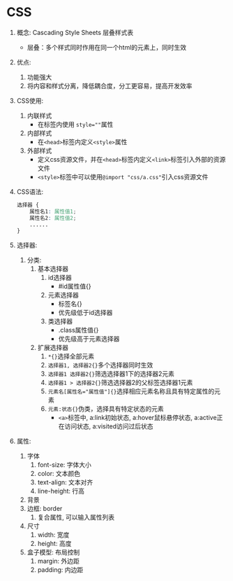 # CSS

1. 概念: Cascading Style Sheets 层叠样式表
   * 层叠：多个样式同时作用在同一个html的元素上，同时生效
   
2. 优点:
   1. 功能强大
   2. 将内容和样式分离，降低耦合度，分工更容易，提高开发效率

3. CSS使用:
   1. 内联样式
      * 在标签内使用 `style=""`属性
   2. 内部样式
      * 在`<head>`标签内定义`<style>`属性
   3. 外部样式
      * 定义css资源文件，并在`<head>`标签内定义`<link>`标签引入外部的资源文件
      * `<style>`标签中可以使用`@import "css/a.css"`引入css资源文件

4. CSS语法:

   ```css
   选择器 {
       属性名1: 属性值1;
       属性名2: 属性值2;
       ......
   }
   ```

   

5. 选择器: 
   1. 分类: 
      1. 基本选择器
         1. id选择器
            * #id属性值{}
         2. 元素选择器
            * 标签名{}
            *  优先级低于id选择器
         3. 类选择器
            * .class属性值{}
            * 优先级高于元素选择器
      2. 扩展选择器
         1. `*{}`选择全部元素
         2. `选择器1, 选择器2{}`多个选择器同时生效
         3. `选择器1 选择器2{}`筛选选择器1下的选择器2元素
         4. `选择器1 > 选择器2{}`筛选选择器2的父标签选择器1元素
         5. `元素名[属性名="属性值"]{}`选择相应元素名称且具有特定属性的元素
         6. `元素:状态{}`伪类，选择具有特定状态的元素
            * `<a>`标签中, a:link初始状态, a:hover鼠标悬停状态, a:active正在访问状态, a:visited访问过后状态

6. 属性: 
   1. 字体
      1. font-size: 字体大小
      2. color: 文本颜色
      3. text-align: 文本对齐
      4. line-height: 行高
   2. 背景
   3. 边框: border
      1. 复合属性, 可以输入属性列表
   4. 尺寸
      1. width: 宽度
      2. height: 高度 
   5. 盒子模型: 布局控制
      1. margin: 外边距
      2. padding: 内边距